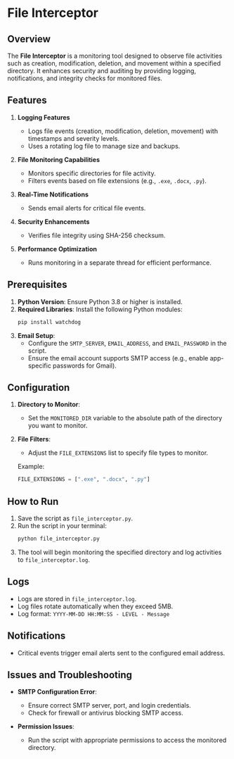 # File Interceptor

## Overview

The **File Interceptor** is a monitoring tool designed to observe file activities such as creation, modification, deletion, and movement within a specified directory. It enhances security and auditing by providing logging, notifications, and integrity checks for monitored files.

## Features

1. **Logging Features**

   - Logs file events (creation, modification, deletion, movement) with timestamps and severity levels.
   - Uses a rotating log file to manage size and backups.

2. **File Monitoring Capabilities**

   - Monitors specific directories for file activity.
   - Filters events based on file extensions (e.g., `.exe`, `.docx`, `.py`).

3. **Real-Time Notifications**

   - Sends email alerts for critical file events.

4. **Security Enhancements**

   - Verifies file integrity using SHA-256 checksum.

5. **Performance Optimization**
   - Runs monitoring in a separate thread for efficient performance.

## Prerequisites

1. **Python Version**: Ensure Python 3.8 or higher is installed.
2. **Required Libraries**: Install the following Python modules:
   ```bash
   pip install watchdog
   ```
3. **Email Setup**:
   - Configure the `SMTP_SERVER`, `EMAIL_ADDRESS`, and `EMAIL_PASSWORD` in the script.
   - Ensure the email account supports SMTP access (e.g., enable app-specific passwords for Gmail).

## Configuration

1. **Directory to Monitor**:

   - Set the `MONITORED_DIR` variable to the absolute path of the directory you want to monitor.

2. **File Filters**:

   - Adjust the `FILE_EXTENSIONS` list to specify file types to monitor.

   Example:

   ```python
   FILE_EXTENSIONS = [".exe", ".docx", ".py"]
   ```

## How to Run

1. Save the script as `file_interceptor.py`.
2. Run the script in your terminal:
   ```bash
   python file_interceptor.py
   ```
3. The tool will begin monitoring the specified directory and log activities to `file_interceptor.log`.

## Logs

- Logs are stored in `file_interceptor.log`.
- Log files rotate automatically when they exceed 5MB.
- Log format: `YYYY-MM-DD HH:MM:SS - LEVEL - Message`

## Notifications

- Critical events trigger email alerts sent to the configured email address.

## Issues and Troubleshooting

- **SMTP Configuration Error**:

  - Ensure correct SMTP server, port, and login credentials.
  - Check for firewall or antivirus blocking SMTP access.

- **Permission Issues**:
  - Run the script with appropriate permissions to access the monitored directory.


